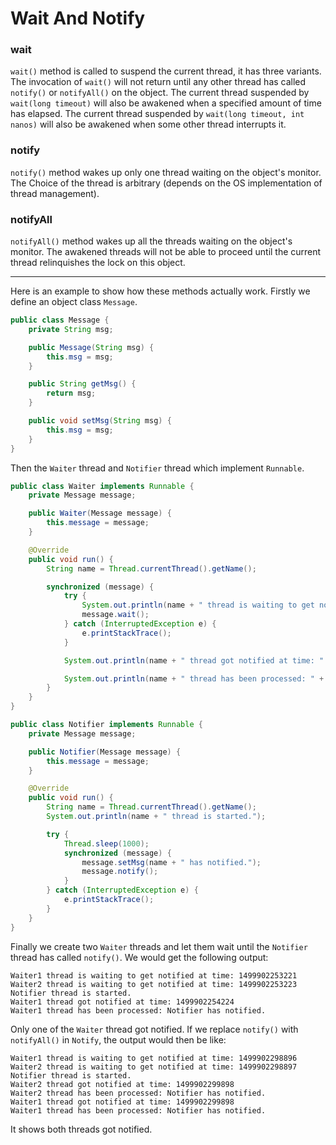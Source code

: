 # Wait And Notify

### wait
`wait()` method is called to suspend the current thread, it has three variants. The invocation of `wait()` will not return until any other thread has called `notify()` or `notifyAll()` on the object. The current thread suspended by `wait(long timeout)` will also be awakened when a specified amount of time has elapsed. The current thread suspended by `wait(long timeout, int nanos)` will also be awakened when some other thread interrupts it.

### notify
`notify()` method wakes up only one thread waiting on the object's monitor. The Choice of the thread is arbitrary (depends on the OS implementation of thread management).

### notifyAll
`notifyAll()` method wakes up all the threads waiting on the object's monitor. The awakened threads will not be able to proceed until the current thread relinquishes the lock on this object.

___
Here is an example to show how these methods actually work. Firstly we define an object class `Message`.

```java
public class Message {
    private String msg;

    public Message(String msg) {
        this.msg = msg;
    }

    public String getMsg() {
        return msg;
    }

    public void setMsg(String msg) {
        this.msg = msg;
    }
}
```

Then the `Waiter` thread and `Notifier` thread which implement `Runnable`.

```java
public class Waiter implements Runnable {
    private Message message;

    public Waiter(Message message) {
        this.message = message;
    }

    @Override
    public void run() {
        String name = Thread.currentThread().getName();

        synchronized (message) {
            try {
                System.out.println(name + " thread is waiting to get notified at time: " + System.currentTimeMillis());
                message.wait();
            } catch (InterruptedException e) {
                e.printStackTrace();
            }

            System.out.println(name + " thread got notified at time: " + System.currentTimeMillis());

            System.out.println(name + " thread has been processed: " + message.getMsg());
        }
    }
}

public class Notifier implements Runnable {
    private Message message;

    public Notifier(Message message) {
        this.message = message;
    }

    @Override
    public void run() {
        String name = Thread.currentThread().getName();
        System.out.println(name + " thread is started.");

        try {
            Thread.sleep(1000);
            synchronized (message) {
                message.setMsg(name + " has notified.");
                message.notify();
            }
        } catch (InterruptedException e) {
            e.printStackTrace();
        }
    }
}
```

Finally we create two `Waiter` threads and let them wait until the `Notifier` thread has called `notify()`. We would get the following output:

```
Waiter1 thread is waiting to get notified at time: 1499902253221
Waiter2 thread is waiting to get notified at time: 1499902253223
Notifier thread is started.
Waiter1 thread got notified at time: 1499902254224
Waiter1 thread has been processed: Notifier has notified.
```

Only one of the `Waiter` thread got notified. If we replace `notify()` with `notifyAll()` in `Notify`, the output would then be like:

```
Waiter1 thread is waiting to get notified at time: 1499902298896
Waiter2 thread is waiting to get notified at time: 1499902298897
Notifier thread is started.
Waiter2 thread got notified at time: 1499902299898
Waiter2 thread has been processed: Notifier has notified.
Waiter1 thread got notified at time: 1499902299898
Waiter1 thread has been processed: Notifier has notified.
```

It shows both threads got notified.
